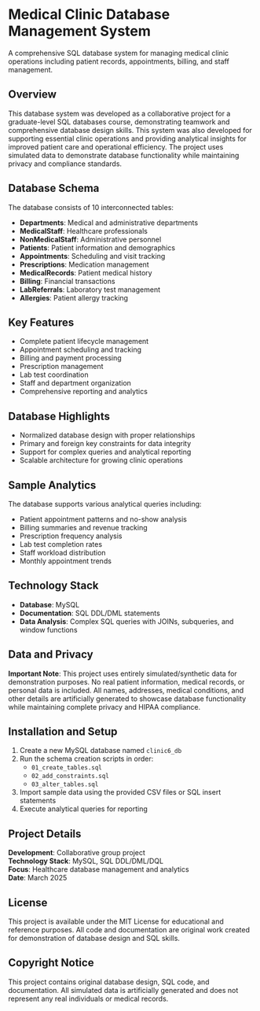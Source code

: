 # Medical Clinic Database Management System

A comprehensive SQL database system for managing medical clinic operations including patient records, appointments, billing, and staff management.

## Overview
This database system was developed as a collaborative project for a graduate-level SQL databases course, demonstrating teamwork and comprehensive database design skills. This system was also developed for supporting essential clinic operations and providing analytical insights for improved patient care and operational efficiency. The project uses simulated data to demonstrate database functionality while maintaining privacy and compliance standards.

## Database Schema
The database consists of 10 interconnected tables:
- **Departments**: Medical and administrative departments
- **MedicalStaff**: Healthcare professionals
- **NonMedicalStaff**: Administrative personnel
- **Patients**: Patient information and demographics
- **Appointments**: Scheduling and visit tracking
- **Prescriptions**: Medication management
- **MedicalRecords**: Patient medical history
- **Billing**: Financial transactions
- **LabReferrals**: Laboratory test management
- **Allergies**: Patient allergy tracking

## Key Features
- Complete patient lifecycle management
- Appointment scheduling and tracking
- Billing and payment processing
- Prescription management
- Lab test coordination
- Staff and department organization
- Comprehensive reporting and analytics

## Database Highlights
- Normalized database design with proper relationships
- Primary and foreign key constraints for data integrity
- Support for complex queries and analytical reporting
- Scalable architecture for growing clinic operations

## Sample Analytics
The database supports various analytical queries including:
- Patient appointment patterns and no-show analysis
- Billing summaries and revenue tracking
- Prescription frequency analysis
- Lab test completion rates
- Staff workload distribution
- Monthly appointment trends

## Technology Stack
- **Database**: MySQL
- **Documentation**: SQL DDL/DML statements
- **Data Analysis**: Complex SQL queries with JOINs, subqueries, and window functions

## Data and Privacy
**Important Note**: This project uses entirely simulated/synthetic data for demonstration purposes. No real patient information, medical records, or personal data is included. All names, addresses, medical conditions, and other details are artificially generated to showcase database functionality while maintaining complete privacy and HIPAA compliance.

## Installation and Setup
1. Create a new MySQL database named `clinic6_db`
2. Run the schema creation scripts in order:
   - `01_create_tables.sql`
   - `02_add_constraints.sql` 
   - `03_alter_tables.sql`
3. Import sample data using the provided CSV files or SQL insert statements
4. Execute analytical queries for reporting

## Project Details
**Development**: Collaborative group project  
**Technology Stack**: MySQL, SQL DDL/DML/DQL  
**Focus**: Healthcare database management and analytics  
**Date**: March 2025

## License
This project is available under the MIT License for educational and reference purposes. All code and documentation are original work created for demonstration of database design and SQL skills.

## Copyright Notice
This project contains original database design, SQL code, and documentation. All simulated data is artificially generated and does not represent any real individuals or medical records.
